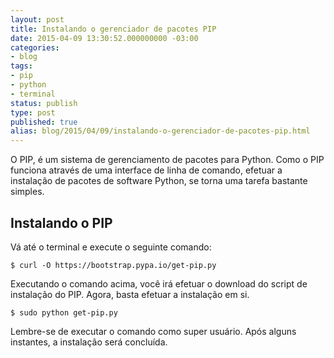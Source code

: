 ```yaml
---
layout: post
title: Instalando o gerenciador de pacotes PIP
date: 2015-04-09 13:30:52.000000000 -03:00
categories:
- blog
tags:
- pip
- python
- terminal
status: publish
type: post
published: true
alias: blog/2015/04/09/instalando-o-gerenciador-de-pacotes-pip.html
---
```

O PIP, é um sistema de gerenciamento de pacotes para Python.
Como o PIP funciona através de uma interface de linha de comando, efetuar a instalação de pacotes de software Python, se torna uma tarefa bastante simples.

## Instalando o PIP

Vá até o terminal e execute o seguinte comando:

	$ curl -O https://bootstrap.pypa.io/get-pip.py

Executando o comando acima, você irá efetuar o download do script de instalação do PIP.
Agora, basta efetuar a instalação em si.

	$ sudo python get-pip.py

Lembre-se de executar o comando como super usuário.
Após alguns instantes, a instalação será concluída.
